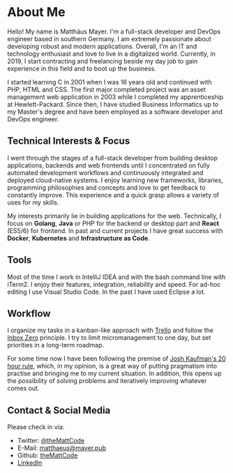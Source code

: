 # About Me

Hello! My name is Matthäus Mayer. I'm a full-stack developer and DevOps engineer based in southern Germany. I am extremely passionate about developing robust and modern applications. Overall, I'm an IT and technology enthusiast and love to live in a digitalized world. Currently, in 2019, I start contracting and freelancing beside my day job to gain experience in this field and to boot up the business.

I started learning C in 2001 when I was 16 years old and continued with PHP, HTML and CSS. The first major completed project was an asset management web application in 2003 while I completed my apprenticeship at Hewlett-Packard. Since then, I have studied Business Informatics up to my Master's degree and have been employed as a software developer and DevOps engineer.

## Technical Interests & Focus

I went through the stages of a full-stack developer from building desktop applications, backends and web frontends until I concentrated on fully automated development workflows and continuously integrated and deployed cloud-native systems. I enjoy learning new frameworks, libraries, programming philosophies and concepts and love to get feedback to constantly improve. This experience and a quick grasp allows a variety of uses for my skills.

My interests primarily lie in building applications for the web. Technically, I focus on **Golang**, **Java** or PHP for the backend or desktop part and **React** (ES5/6) for frontend. In past and current projects I have great success with **Docker**, **Kubernetes** and **Infrastructure as Code**.

## Tools

Most of the time I work in IntelliJ IDEA and with the bash command line with iTerm2. I enjoy their features, integration, reliability and speed. For ad-hoc editing I use Visual Studio Code. In the past I have used Eclipse a lot.

## Workflow

I organize my tasks in a kanban-like approach with [Trello](https://trello.com) and follow the [Inbox Zero](https://youtu.be/z9UjeTMb3Yk) principle. I try to limit micromanagement to one day, but set priorities in a long-term roadmap.

For some time now I have been following the premise of [Josh Kaufman's 20 hour rule](https://www.youtube.com/watch?v=5MgBikgcWnY), which, in my opinion, is a great way of putting pragmatism into practise and bringing me to my current situation. In addition, this opens up the possibility of solving problems and iteratively improving whatever comes out.

## Contact & Social Media

Please check in via:
 * Twitter: [@theMattCode](https://twitter.com/theMattCode)
 * E-Mail: matthaeus@mayer.pub
 * Github: [theMattCode](https://github.com/theMattCode)
 * [LinkedIn](https://www.linkedin.com/in/matthäus-mayer-714272148/)

